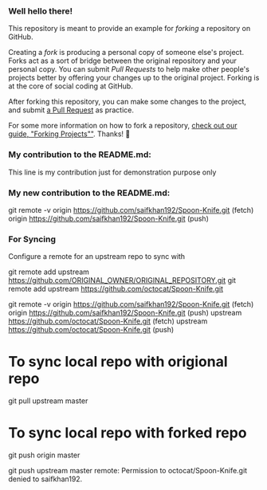 ### Well hello there!

This repository is meant to provide an example for *forking* a repository on GitHub.

Creating a *fork* is producing a personal copy of someone else's project. Forks act as a sort of bridge between the original repository and your personal copy. You can submit *Pull Requests* to help make other people's projects better by offering your changes up to the original project. Forking is at the core of social coding at GitHub.

After forking this repository, you can make some changes to the project, and submit [a Pull Request](https://github.com/octocat/Spoon-Knife/pulls) as practice.

For some more information on how to fork a repository, [check out our guide, "Forking Projects""](http://guides.github.com/overviews/forking/). Thanks! :sparkling_heart:



### My contribution to the README.md:
This line is my contribution just for demonstration purpose only


### My new contribution to the README.md:
git remote -v
origin  https://github.com/saifkhan192/Spoon-Knife.git (fetch)
origin  https://github.com/saifkhan192/Spoon-Knife.git (push)

### For Syncing
Configure a remote for an upstream repo to sync with

git remote add upstream https://github.com/ORIGINAL_OWNER/ORIGINAL_REPOSITORY.git
git remote add upstream https://github.com/octocat/Spoon-Knife.git


git remote -v
origin	https://github.com/saifkhan192/Spoon-Knife.git (fetch)
origin	https://github.com/saifkhan192/Spoon-Knife.git (push)
upstream	https://github.com/octocat/Spoon-Knife.git (fetch)
upstream	https://github.com/octocat/Spoon-Knife.git (push)


# To sync local repo with origional repo
git pull upstream master
# To sync local repo with forked repo
git push origin master 


git push upstream master
remote: Permission to octocat/Spoon-Knife.git denied to saifkhan192.




